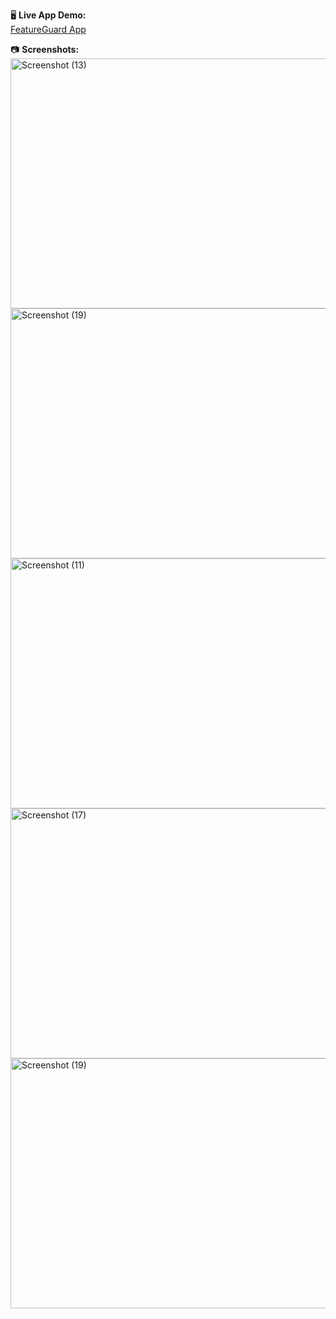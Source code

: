  🖥️ **Live App Demo:**  
  [FeatureGuard App](https://feature-guardian-ai.lovable.app)

 📷 **Screenshots:**
<img width="800" height="400" alt="Screenshot (13)" src="https://github.com/user-attachments/assets/676046db-4c50-4a40-9510-7c31ad054552" />
<img width="800" height="400" alt="Screenshot (19)" src="https://github.com/user-attachments/assets/4cedad26-67d2-4a37-b3d6-85f77a63490a" />
<img width="800" height="400" alt="Screenshot (11)" src="https://github.com/user-attachments/assets/168cc709-9114-4be6-b013-44fa18c9f94b" />
<img width="800" height="400" alt="Screenshot (17)" src="https://github.com/user-attachments/assets/d2d2dec1-2a86-4b2b-9807-c8f7ec6b9f69" />
<img width="800" height="400" alt="Screenshot (19)" src="https://github.com/user-attachments/assets/cdace4b9-0943-4de7-8f0f-7a1cc37767d2" />

